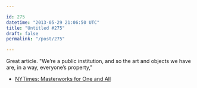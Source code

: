 ```yaml
---

id: 275
datetime: "2013-05-29 21:06:50 UTC"
title: "Untitled #275"
draft: false
permalink: "/post/275"

---
```


Great article. "We’re a public institution, and so the art and objects we have are, in a way, everyone’s property," 

 
 * [NYTimes: Masterworks for One and All](http://nyti.ms/114jv8L)



